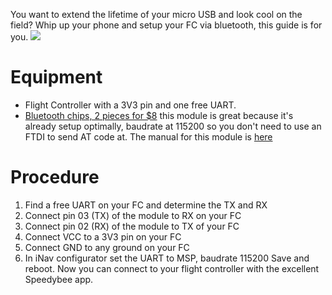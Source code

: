 You want to extend the lifetime of your micro USB and look cool on the field? Whip up your phone and setup your FC via bluetooth, this guide is for you.
![](https://i.imgur.com/HDakZPo.jpg)
# Equipment
* Flight Controller with a 3V3 pin and one free UART. 
* [Bluetooth chips, 2 pieces for $8](https://www.amazon.com/gp/product/B07BRM9752/ref=oh_aui_search_asin_title?ie=UTF8&psc=1) this module is great because it's already setup optimally, baudrate at 115200 so you don't need to use an FTDI to send AT code at.
The manual for this module is [here](https://fccid.io/2AM2YJDY-08/User-Manual/User-Manual-3511895) 
# Procedure
1. Find a free UART on your FC and determine the TX and RX 
2. Connect pin 03 (TX) of the module to RX on your FC
3. Connect pin 02 (RX) of the module to TX of your FC
4. Connect VCC to a 3V3 pin on your FC
5. Connect GND to any ground on your FC
6. In iNav configurator set the UART to MSP, baudrate 115200
Save and reboot.
Now you can connect to your flight controller with the excellent Speedybee app.